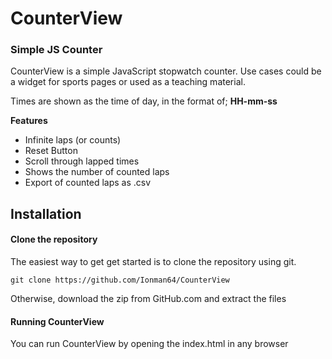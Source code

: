 # CounterView

### Simple JS Counter

CounterView is a simple JavaScript stopwatch counter. Use cases could be a widget for sports pages
or used as a teaching material.

Times are shown as the time of day, in the format of; **HH-mm-ss**

**Features**
* Infinite laps (or counts)
* Reset Button
* Scroll through lapped times
* Shows the number of counted laps
* Export of counted laps as .csv

## Installation

#### Clone the repository
The easiest way to get get started is to clone the repository using git.

`git clone https://github.com/Ionman64/CounterView`

Otherwise, download the zip from GitHub.com and extract the files

#### Running CounterView
You can run CounterView by opening the index.html in any browser







